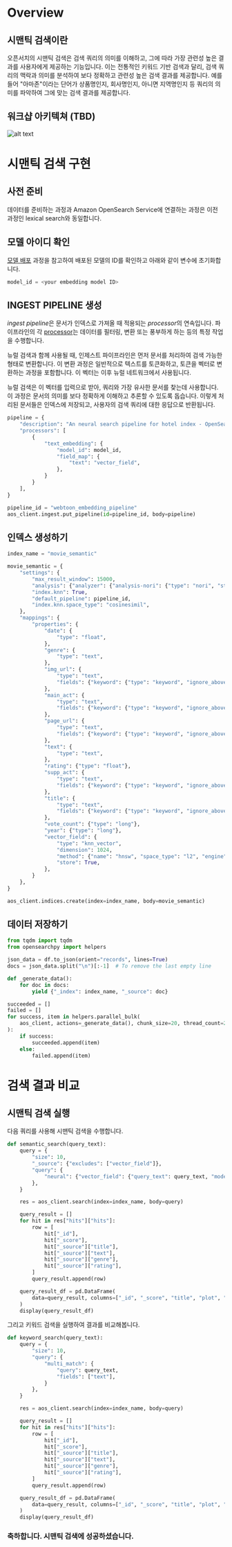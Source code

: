 # Overview

## 시맨틱 검색이란

오픈서치의 시맨틱 검색은 검색 쿼리의 의미를 이해하고, 그에 따라 가장 관련성 높은 결과를 사용자에게 제공하는 기능입니다. 이는 전통적인 키워드 기반 검색과 달리, 검색 쿼리의 맥락과 의미를 분석하여 보다 정확하고 관련성 높은 검색 결과를 제공합니다. 예를 들어 "아마존"이라는 단어가 상품명인지, 회사명인지, 아니면 지역명인지 등 쿼리의 의미를 파악하여 그에 맞는 검색 결과를 제공합니다.

## 워크샵 아키텍쳐 (TBD)

![alt text](images/image-10.png)

# 시맨틱 검색 구현

## 사전 준비

데이터를 준비하는 과정과 Amazon OpenSearch Service에 연결하는 과정은 이전 과정인 lexical search와 동일합니다. 

## 모델 아이디 확인

[모델 배포](./02.DeployingModel.md) 과정을 참고하여 배포된 모델의 ID를 확인하고 아래와 같이 변수에 초기화합니다. 

```python
model_id = <your embedding model ID>
```

## INGEST PIPELINE 생성

*ingest pipeline*은 문서가 인덱스로 가져올 때 적용되는 *processor*의 연속입니다. 파이프라인의 각 [processor](https://opensearch.org/docs/latest/ingest-pipelines/processors/index-processors/)는 데이터를 필터링, 변환 또는 풍부하게 하는 등의 특정 작업을 수행합니다.

뉴럴 검색과 함께 사용될 때, 인제스트 파이프라인은 먼저 문서를 처리하여 검색 가능한 형태로 변환합니다. 이 변환 과정은 일반적으로 텍스트를 토큰화하고, 토큰을 벡터로 변환하는 과정을 포함합니다. 이 벡터는 이후 뉴럴 네트워크에서 사용됩니다.

뉴럴 검색은 이 벡터를 입력으로 받아, 쿼리와 가장 유사한 문서를 찾는데 사용합니다. 이 과정은 문서의 의미를 보다 정확하게 이해하고 추론할 수 있도록 돕습니다. 이렇게 처리된 문서들은 인덱스에 저장되고, 사용자의 검색 쿼리에 대한 응답으로 반환됩니다.

```python
pipeline = {
    "description": "An neural search pipeline for hotel index - OpenSearch-cohere-060124084807",
    "processors": [
        {
            "text_embedding": {
                "model_id": model_id,
                "field_map": {
                    "text": "vector_field",
                },
            }
        }
    ],
}

pipeline_id = "webtoon_embedding_pipeline"
aos_client.ingest.put_pipeline(id=pipeline_id, body=pipeline)
```

## 인덱스 생성하기

```python
index_name = "movie_semantic"

movie_semantic = {
    "settings": {
        "max_result_window": 15000,
        "analysis": {"analyzer": {"analysis-nori": {"type": "nori", "stopwords": "_korean_"}}},
        "index.knn": True,
        "default_pipeline": pipeline_id,
        "index.knn.space_type": "cosinesimil",
    },
    "mappings": {
        "properties": {
            "date": {
                "type": "float",
            },
            "genre": {
                "type": "text",
            },
            "img_url": {
                "type": "text",
                "fields": {"keyword": {"type": "keyword", "ignore_above": 256}},
            },
            "main_act": {
                "type": "text",
                "fields": {"keyword": {"type": "keyword", "ignore_above": 256}},
            },
            "page_url": {
                "type": "text",
                "fields": {"keyword": {"type": "keyword", "ignore_above": 256}},
            },
            "text": {
                "type": "text",
            },
            "rating": {"type": "float"},
            "supp_act": {
                "type": "text",
                "fields": {"keyword": {"type": "keyword", "ignore_above": 256}},
            },
            "title": {
                "type": "text",
                "fields": {"keyword": {"type": "keyword", "ignore_above": 256}},
            },
            "vote_count": {"type": "long"},
            "year": {"type": "long"},
            "vector_field": {
                "type": "knn_vector",
                "dimension": 1024,
                "method": {"name": "hnsw", "space_type": "l2", "engine": "faiss"},
                "store": True,
            },
        }
    },
}

aos_client.indices.create(index=index_name, body=movie_semantic)
```

## 데이터 저장하기

```python
from tqdm import tqdm
from opensearchpy import helpers

json_data = df.to_json(orient="records", lines=True)
docs = json_data.split("\n")[:-1]  # To remove the last empty line

def _generate_data():
    for doc in docs:
        yield {"_index": index_name, "_source": doc}

succeeded = []
failed = []
for success, item in helpers.parallel_bulk(
    aos_client, actions=_generate_data(), chunk_size=20, thread_count=2, queue_size=2
):
    if success:
        succeeded.append(item)
    else:
        failed.append(item)
```

# 검색 결과 비교

## 시맨틱 검색 실행

다음 쿼리를 사용해 시맨틱 검색을 수행합니다. 

```python
def semantic_search(query_text):
    query = {
        "size": 10,
        "_source": {"excludes": ["vector_field"]},
        "query": {
            "neural": {"vector_field": {"query_text": query_text, "model_id": model_id, "k": 30}},
        },
    }

    res = aos_client.search(index=index_name, body=query)

    query_result = []
    for hit in res["hits"]["hits"]:
        row = [
            hit["_id"],
            hit["_score"],
            hit["_source"]["title"],
            hit["_source"]["text"],
            hit["_source"]["genre"],
            hit["_source"]["rating"],
        ]
        query_result.append(row)

    query_result_df = pd.DataFrame(
        data=query_result, columns=["_id", "_score", "title", "plot", "genre", "rating"]
    )
    display(query_result_df)
```

그리고 키워드 검색을 실행하여 결과를 비교해봅니다.

```python
def keyword_search(query_text):
    query = {
        "size": 10,
        "query": {
            "multi_match": {
                "query": query_text,
                "fields": ["text"],
            }
        },
    }

    res = aos_client.search(index=index_name, body=query)

    query_result = []
    for hit in res["hits"]["hits"]:
        row = [
            hit["_id"],
            hit["_score"],
            hit["_source"]["title"],
            hit["_source"]["text"],
            hit["_source"]["genre"],
            hit["_source"]["rating"],
        ]
        query_result.append(row)

    query_result_df = pd.DataFrame(
        data=query_result, columns=["_id", "_score", "title", "plot", "genre", "rating"]
    )
    display(query_result_df)
```

### 축하합니다. 시맨틱 검색에 성공하셨습니다.
